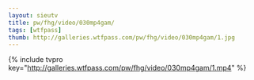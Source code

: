 ```yaml
--- 
layout: sieutv
title: pw/fhg/video/030mp4gam/
tags: [wtfpass]
thumb: http://galleries.wtfpass.com/pw/fhg/video/030mp4gam/1.jpg
---
```

{% include tvpro key="http://galleries.wtfpass.com/pw/fhg/video/030mp4gam/1.mp4" %} 
